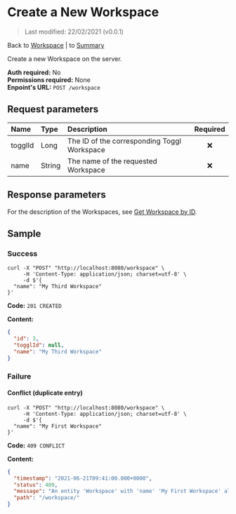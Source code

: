 # Create a New Workspace

> Last modified: 22/02/2021 (v0.0.1)

Back to [Workspace](../Workspace.md) | to [Summary](../../README.md)

Create a new Workspace on the server.

**Auth required:** No  
**Permissions required:** None  
**Enpoint's URL:** `POST /workspace`

## Request parameters

| Name | Type | Description | Required |
|:--|:--|:--|:--:|
| togglId | Long | The ID of the corresponding Toggl Workspace | ❌ |
| name | String | The name of the requested Workspace | ❌ |

## Response parameters

For the description of the Workspaces, see [Get Workspace by ID](Get-Workspace-by-ID.md).

## Sample

### Success

```curl
curl -X "POST" "http://localhost:8080/workspace" \
     -H 'Content-Type: application/json; charset=utf-8' \
     -d $'{
  "name": "My Third Workspace"
}'
```

**Code:** `201 CREATED`

**Content:**

```json
{
  "id": 3,
  "togglId": null,
  "name": "My Third Workspace"
}
```

### Failure

#### Conflict (duplicate entry)

```curl
curl -X "POST" "http://localhost:8080/workspace" \
     -H 'Content-Type: application/json; charset=utf-8' \
     -d $'{
  "name": "My First Workspace"
}'
```

**Code:** `409 CONFLICT`

**Content:**

```json
{
  "timestamp": "2021-06-21T09:41:00.000+0000",
  "status": 409,
  "message": "An entity 'Workspace' with 'name' 'My First Workspace' already exist!",
  "path": "/workspace/"
}
```